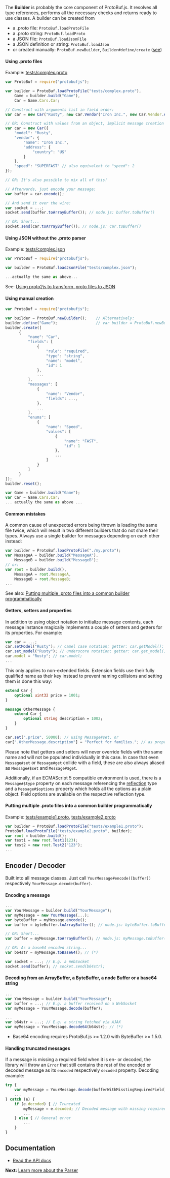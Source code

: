 The **Builder** is probably the core component of ProtoBuf.js. It resolves all type references, performs all the necessary checks and returns ready to use classes. A builder can be created from

* a .proto file: `ProtoBuf.loadProtoFile`
* a .proto string: `ProtoBuf.loadProto`
* a JSON file: `ProtoBuf.loadJsonFile`
* a JSON definition or string: `ProtoBuf.loadJson`
* or created manually: `ProtoBuf.newBuilder`, `Builder#define/create` ([see](https://github.com/dcodeIO/ProtoBuf.js/wiki/Builder#using-manual-creation))

#### Using .proto files ####

Example: [tests/complex.proto](https://github.com/dcodeIO/ProtoBuf.js/tree/master/tests/complex.proto)

```javascript
var ProtoBuf = require("protobufjs");

var builder = ProtoBuf.loadProtoFile("tests/complex.proto"),
    Game = builder.build("Game"),
    Car = Game.Cars.Car;

// Construct with arguments list in field order:
var car = new Car("Rusty", new Car.Vendor("Iron Inc.", new Car.Vendor.Address("US")), Car.Speed.SUPERFAST);

// OR: Construct with values from an object, implicit message creation (address) and enum values as strings:
var car = new Car({
    "model": "Rusty",
    "vendor": {
        "name": "Iron Inc.",
        "address": {
            "country": "US"
        }
    },
    "speed": "SUPERFAST" // also equivalent to "speed": 2
});

// OR: It's also possible to mix all of this!

// Afterwards, just encode your message:
var buffer = car.encode();

// And send it over the wire:
var socket = ...;
socket.send(buffer.toArrayBuffer()); // node.js: buffer.toBuffer()

// OR: Short...
socket.send(car.toArrayBuffer()); // node.js: car.toBuffer()
```

#### Using JSON without the .proto parser ####

Example: [tests/complex.json](https://github.com/dcodeIO/ProtoBuf.js/tree/master/tests/complex.json)

```js
var ProtoBuf = require("protobufjs");

var builder = ProtoBuf.loadJsonFile("tests/complex.json");

...actually the same as above...
```

See: [Using proto2js to transform .proto files to JSON](https://github.com/dcodeIO/ProtoBuf.js/wiki/proto2js)

#### Using manual creation ####

```javascript
var ProtoBuf = require("protobufjs");

var builder = ProtoBuf.newBuilder();    // Alternatively:
builder.define("Game");                 // var builder = ProtoBuf.newBuilder("Game");
builder.create([
      {
          "name": "Car",
          "fields": [
              {
                  "rule": "required",
                  "type": "string",
                  "name": "model",
                  "id": 1
              },
              ...
          ],
          "messages": [
              {
                  "name": "Vendor",
                  "fields": ...,
              },
              ...
          ],
          "enums": [
              {
                  "name": "Speed",
                  "values": [
                      {
                          "name": "FAST",
                          "id": 1
                      },
                      ...
                  ]
              }
          ]
      }
]);
builder.reset();

var Game = builder.build("Game");
var Car = Game.Cars.Car;
... actually the same as above ...
```

#### Common mistakes
A common cause of unexpected errors being thrown is loading the same file twice, which will result in two different builders that do not share their types. Always use a single builder for messages depending on each other instead:

```js
var builder = ProtoBuf.loadProtoFile("./my.proto");
var MessageA = builder.build("MessageA"),
    MessageB = builder.build("MessageB");
// or:
var root = builder.build(),
    MessageA = root.MessageA,
    MessageB = root.MessageB;
...
```

See also: [Putting multiple .proto files into a common builder programmatically](#putting-multiple-proto-files-into-a-common-builder-programmatically)

#### Getters, setters and properties
In addition to using object notation to initialize message contents, each message instance magically implements a couple of setters and getters for its properties. For example:

```js
var car = ...;
car.setModel("Rusty"); // camel case notation; getter: car.getModel();
car.set_model("Rusty"); // underscore notation; getter: car.get_model();
car.model = "Rusty"; // car.model;
...
```

This only applies to non-extended fields. Extension fields use their fully qualified name as their key instead to prevent naming collisions and setting them is done this way:

```protobuf
extend Car {
    optional uint32 price = 1001;
}

message OtherMessage {
    extend Car {
        optional string description = 1002;
    }
}
```

```js
car.set(".price", 50000); // using Message#set, or
car[".OtherMessage.description"] = "Perfect for families."; // as properties
```

Please note that getters and setters will never override fields with the same name and will not be populated individually in this case. In case that even `Message#set` or `Message#get` collide with a field, these are also always aliased as `Message#$set` and `Message#$get`.

Additionally, if an ECMAScript 5 compatible environment is used, there is a `Message#$type` property on each message referencing the [reflection](https://github.com/dcodeIO/ProtoBuf.js/wiki/Reflection) type and a `Message#$options` property which holds all the options as a plain object. Field options are available on the respective reflection type.

#### Putting multiple .proto files into a common builder programmatically ####

Example: [tests/example1.proto](https://github.com/dcodeIO/ProtoBuf.js/tree/master/tests/example1.proto),
[tests/example2.proto](https://github.com/dcodeIO/ProtoBuf.js/tree/master/tests/example2.proto)

```javascript
var builder = ProtoBuf.loadProtoFile("tests/example1.proto");
ProtoBuf.loadProtoFile("tests/example2.proto", builder);
var root = builder.build();
var test1 = new root.Test1(123);
var test2 = new root.Test2("123");
...
```

Encoder / Decoder
-----------------
Built into all message classes. Just call `YourMessage#encode([buffer])` respectively `YourMessage.decode(buffer)`.

#### Encoding a message ####

```javascript
...
var YourMessage = builder.build("YourMessage");
var myMessage = new YourMessage(...);
var byteBuffer = myMessage.encode();
var buffer = byteBuffer.toArrayBuffer(); // node.js: byteBuffer.toBuffer()

// OR: Short...
var buffer = myMessage.toArrayBuffer(); // node.js: myMessage.toBuffer()

// OR: As a base64 encoded string...
var b64str = myMessage.toBase64(); // (*)

var socket = ...; // E.g. a WebSocket
socket.send(buffer); // socket.send(b64str);
```

#### Decoding from an ArrayBuffer, a ByteBuffer, a node Buffer or a base64 string ####

```javascript
...
var YourMessage = builder.build("YourMessage");
var buffer = ...; // E.g. a buffer received on a WebSocket
var myMessage = YourMessage.decode(buffer);
```

```js
...
var b64str = ...; // E.g. a string fetched via AJAX
var myMessage = YourMessage.decode64(b64str); // (*)
```
* Base64 encoding requires ProtoBuf.js >= 1.2.0 with ByteBuffer >= 1.5.0.

#### Handling truncated messages
If a message is missing a required field when it is en- or decoded, the library will throw an `Error` that still contains the rest of the encoded or decoded message as its `encoded` respectively `decoded` property. Decoding example:

```javascript
try {
    var myMessage = YourMessage.decode(bufferWithMisstingRequiredField);
    ...
} catch (e) {
    if (e.decoded) { // Truncated
        myMessage = e.decoded; // Decoded message with missing required fields
        ...
    } else { // General error
        ...
    }
}
```
Documentation
-------------
* [Read the API docs](http://htmlpreview.github.io/?https://raw.githubusercontent.com/dcodeIO/ProtoBuf.js/master/docs/ProtoBuf.html)

**Next:** [Learn more about the Parser](https://github.com/dcodeIO/ProtoBuf.js/wiki/Parser)